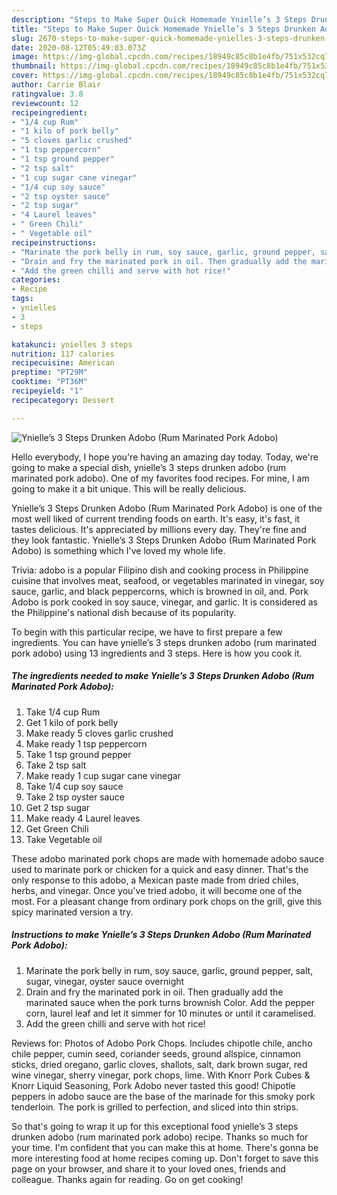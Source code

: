 ```yaml
---
description: "Steps to Make Super Quick Homemade Ynielle’s 3 Steps Drunken Adobo (Rum Marinated Pork Adobo)"
title: "Steps to Make Super Quick Homemade Ynielle’s 3 Steps Drunken Adobo (Rum Marinated Pork Adobo)"
slug: 2670-steps-to-make-super-quick-homemade-ynielles-3-steps-drunken-adobo-rum-marinated-pork-adobo
date: 2020-08-12T05:49:03.073Z
image: https://img-global.cpcdn.com/recipes/18949c85c8b1e4fb/751x532cq70/ynielles-3-steps-drunken-adobo-rum-marinated-pork-adobo-recipe-main-photo.jpg
thumbnail: https://img-global.cpcdn.com/recipes/18949c85c8b1e4fb/751x532cq70/ynielles-3-steps-drunken-adobo-rum-marinated-pork-adobo-recipe-main-photo.jpg
cover: https://img-global.cpcdn.com/recipes/18949c85c8b1e4fb/751x532cq70/ynielles-3-steps-drunken-adobo-rum-marinated-pork-adobo-recipe-main-photo.jpg
author: Carrie Blair
ratingvalue: 3.8
reviewcount: 12
recipeingredient:
- "1/4 cup Rum"
- "1 kilo of pork belly"
- "5 cloves garlic crushed"
- "1 tsp peppercorn"
- "1 tsp ground pepper"
- "2 tsp salt"
- "1 cup sugar cane vinegar"
- "1/4 cup soy sauce"
- "2 tsp oyster sauce"
- "2 tsp sugar"
- "4 Laurel leaves"
- " Green Chili"
- " Vegetable oil"
recipeinstructions:
- "Marinate the pork belly in rum, soy sauce, garlic, ground pepper, salt, sugar, vinegar, oyster sauce overnight"
- "Drain and fry the marinated pork in oil. Then gradually add the marinated sauce when the pork turns brownish Color. Add the pepper corn, laurel leaf and let it simmer for 10 minutes or until it caramelised."
- "Add the green chilli and serve with hot rice!"
categories:
- Recipe
tags:
- ynielles
- 3
- steps

katakunci: ynielles 3 steps 
nutrition: 117 calories
recipecuisine: American
preptime: "PT29M"
cooktime: "PT36M"
recipeyield: "1"
recipecategory: Dessert

---
```



![Ynielle’s 3 Steps Drunken Adobo (Rum Marinated Pork Adobo)](https://img-global.cpcdn.com/recipes/18949c85c8b1e4fb/751x532cq70/ynielles-3-steps-drunken-adobo-rum-marinated-pork-adobo-recipe-main-photo.jpg)

Hello everybody, I hope you're having an amazing day today. Today, we're going to make a special dish, ynielle’s 3 steps drunken adobo (rum marinated pork adobo). One of my favorites food recipes. For mine, I am going to make it a bit unique. This will be really delicious.

Ynielle’s 3 Steps Drunken Adobo (Rum Marinated Pork Adobo) is one of the most well liked of current trending foods on earth. It's easy, it's fast, it tastes delicious. It's appreciated by millions every day. They're fine and they look fantastic. Ynielle’s 3 Steps Drunken Adobo (Rum Marinated Pork Adobo) is something which I've loved my whole life.

Trivia: adobo is a popular Filipino dish and cooking process in Philippine cuisine that involves meat, seafood, or vegetables marinated in vinegar, soy sauce, garlic, and black peppercorns, which is browned in oil, and. Pork Adobo is pork cooked in soy sauce, vinegar, and garlic. It is considered as the Philippine&#39;s national dish because of its popularity.


To begin with this particular recipe, we have to first prepare a few ingredients. You can have ynielle’s 3 steps drunken adobo (rum marinated pork adobo) using 13 ingredients and 3 steps. Here is how you cook it.

<!--inarticleads1-->

##### The ingredients needed to make Ynielle’s 3 Steps Drunken Adobo (Rum Marinated Pork Adobo):

1. Take 1/4 cup Rum
1. Get 1 kilo of pork belly
1. Make ready 5 cloves garlic crushed
1. Make ready 1 tsp peppercorn
1. Take 1 tsp ground pepper
1. Take 2 tsp salt
1. Make ready 1 cup sugar cane vinegar
1. Take 1/4 cup soy sauce
1. Take 2 tsp oyster sauce
1. Get 2 tsp sugar
1. Make ready 4 Laurel leaves
1. Get  Green Chili
1. Take  Vegetable oil


These adobo marinated pork chops are made with homemade adobo sauce used to marinate pork or chicken for a quick and easy dinner. That&#39;s the only response to this adobo, a Mexican paste made from dried chiles, herbs, and vinegar. Once you&#39;ve tried adobo, it will become one of the most. For a pleasant change from ordinary pork chops on the grill, give this spicy marinated version a try. 

<!--inarticleads2-->

##### Instructions to make Ynielle’s 3 Steps Drunken Adobo (Rum Marinated Pork Adobo):

1. Marinate the pork belly in rum, soy sauce, garlic, ground pepper, salt, sugar, vinegar, oyster sauce overnight
1. Drain and fry the marinated pork in oil. Then gradually add the marinated sauce when the pork turns brownish Color. Add the pepper corn, laurel leaf and let it simmer for 10 minutes or until it caramelised.
1. Add the green chilli and serve with hot rice!


Reviews for: Photos of Adobo Pork Chops. Includes chipotle chile, ancho chile pepper, cumin seed, coriander seeds, ground allspice, cinnamon sticks, dried oregano, garlic cloves, shallots, salt, dark brown sugar, red wine vinegar, sherry vinegar, pork chops, lime. With Knorr Pork Cubes &amp; Knorr Liquid Seasoning, Pork Adobo never tasted this good! Chipotle peppers in adobo sauce are the base of the marinade for this smoky pork tenderloin. The pork is grilled to perfection, and sliced into thin strips. 

So that's going to wrap it up for this exceptional food ynielle’s 3 steps drunken adobo (rum marinated pork adobo) recipe. Thanks so much for your time. I'm confident that you can make this at home. There's gonna be more interesting food at home recipes coming up. Don't forget to save this page on your browser, and share it to your loved ones, friends and colleague. Thanks again for reading. Go on get cooking!
